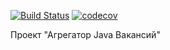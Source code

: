 [![Build Status](https://travis-ci.org/alexanderlebedev1989/job4j_grabber.svg?branch=master)](https://travis-ci.org/alexanderlebedev1989/job4j_grabber)
[![codecov](https://codecov.io/gh/alexanderlebedev1989/job4j_grabber/branch/master/graph/badge.svg)](https://codecov.io/gh/alexanderlebedev1989/job4j_grabber)


Проект "Агрегатор Java Вакансий"
